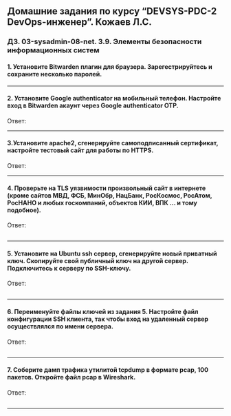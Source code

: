 ## Домашние задания по курсу “DEVSYS-PDC-2 DevOps-инженер”. Кожаев Л.С.
### ДЗ. 03-sysadmin-08-net. 3.9. Элементы безопасности информационных систем

#### 1. Установите Bitwarden плагин для браузера. Зарегестрируйтесь и сохраните несколько паролей.


---

#### 2. Установите Google authenticator на мобильный телефон. Настройте вход в Bitwarden акаунт через Google authenticator OTP.

Ответ:


---

#### 3.Установите apache2, сгенерируйте самоподписанный сертификат, настройте тестовый сайт для работы по HTTPS.

Ответ:

---

#### 4. Проверьте на TLS уязвимости произвольный сайт в интернете (кроме сайтов МВД, ФСБ, МинОбр, НацБанк, РосКосмос, РосАтом, РосНАНО и любых госкомпаний, объектов КИИ, ВПК ... и тому подобное).

Ответ:

```

```
___

#### 5. Установите на Ubuntu ssh сервер, сгенерируйте новый приватный ключ. Скопируйте свой публичный ключ на другой сервер. Подключитесь к серверу по SSH-ключу.

Ответ:

```

```

---

#### 6. Переименуйте файлы ключей из задания 5. Настройте файл конфигурации SSH клиента, так чтобы вход на удаленный сервер осуществлялся по имени сервера.

Ответ:

```

```

---

#### 7. Соберите дамп трафика утилитой tcpdump в формате pcap, 100 пакетов. Откройте файл pcap в Wireshark.

Ответ:

```

```

---
